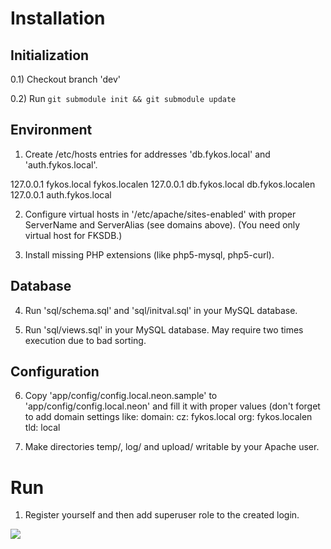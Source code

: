 Installation
============

Initialization
--------------

0.1) Checkout branch 'dev'

0.2) Run `git submodule init && git submodule update`

Environment
-----------

1) Create /etc/hosts entries for addresses 'db.fykos.local' and 'auth.fykos.local'.

127.0.0.1   fykos.local fykos.localen 
127.0.0.1   db.fykos.local db.fykos.localen
127.0.0.1   auth.fykos.local

2) Configure virtual hosts in '/etc/apache/sites-enabled' with proper ServerName
   and ServerAlias (see domains above). (You need only virtual host for FKSDB.)

3) Install missing PHP extensions (like php5-mysql, php5-curl).

Database
--------

4) Run 'sql/schema.sql' and 'sql/initval.sql' in your MySQL database.

5) Run 'sql/views.sql' in your MySQL database. May require two times execution
   due to bad sorting.

Configuration
-------------

6) Copy 'app/config/config.local.neon.sample' to 'app/config/config.local.neon'
   and fill it with proper values (don't forget to add domain settings like:
    domain:
        cz: fykos.local
        org: fykos.localen
        tld: local

7) Make directories temp/, log/ and upload/ writable by your Apache user.


Run
===

1) Register yourself and then add superuser role to the created login.

<img src="https://img.shields.io/badge/coverage-21%25-red" />
